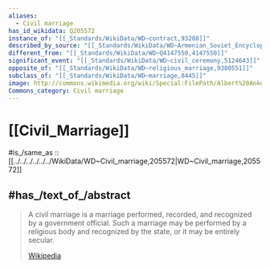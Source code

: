 ```yaml
---
aliases:
  - Civil marriage
has_id_wikidata: Q205572
instance_of: "[[_Standards/WikiData/WD~contract,93288]]"
described_by_source: "[[_Standards/WikiData/WD~Armenian_Soviet_Encyclopedia,2657718]]"
different_from: "[[_Standards/WikiData/WD~Q4147550,4147550]]"
significant_event: "[[_Standards/WikiData/WD~civil_ceremony,5124643]]"
opposite_of: "[[_Standards/WikiData/WD~religious_marriage,9380551]]"
subclass_of: "[[_Standards/WikiData/WD~marriage,8445]]"
image: http://commons.wikimedia.org/wiki/Special:FilePath/Albert%20Anker%20-%20Die%20Ziviltrauung%20%281887%29.jpg
Commons_category: Civil marriage
---
```


# [[Civil_Marriage]] 

#is_/same_as :: [[../../../../../../WikiData/WD~Civil_marriage,205572|WD~Civil_marriage,205572]] 

## #has_/text_of_/abstract 

> A civil marriage is a marriage performed, recorded, and recognized by a government official. 
> Such a marriage may be performed by a religious body and recognized by the state, 
> or it may be entirely secular.
>
> [Wikipedia](https://en.wikipedia.org/wiki/Civil%20marriage) 

